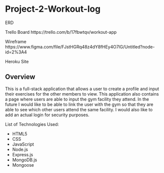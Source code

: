 # Project-2-Workout-log
<p>ERD</p>
<p>Trello Board https://trello.com/b/17fbwtqv/workout-app</p>
<p>Wireframe https://www.figma.com/file/FJstHGRq48z4dY8fHEy4O7lG/Untitled?node-id=2%3A4</p>
<p>Heroku Site</p>

## Overview
This is a full-stack application that allows a user to create a profile and input their exercises for the other members to view. This application also contains a page where users are able to input the gym facility they attend. In the future I would like to be able to link the user with the gym so that they are able to see which other users attend the same facility. I would also like to add an actual login for security purposes. 

List of Technologies Used:
* HTML5
* CSS
* JavaScript
* Node.js
* Express.js
* MongoDB.js
* Mongoose

